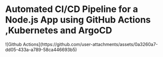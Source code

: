 <h1>Automated CI/CD Pipeline for a Node.js App using GitHub Actions ,Kubernetes and ArgoCD</h1>
![Github Actions](https://github.com/user-attachments/assets/0a3260a7-dd05-433a-a789-58ca446693b5)
